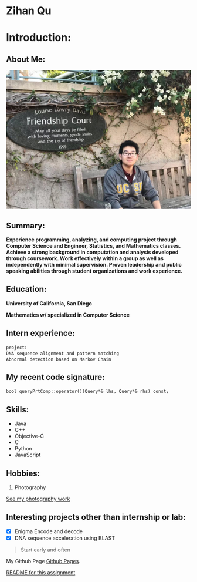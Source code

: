 # Zihan Qu

# Introduction:

## About Me:

![This is a image](IMG_1241.JPG)
## Summary:
**Experience programming, analyzing, and computing project through Computer Science and Engineer, Statistics, and Mathematics classes. 
Achieve a strong background in computation and analysis developed through coursework. Work effectively within a group as well as independently with minimal supervision. 
Proven leadership and public speaking abilities through student organizations and work experience.**

## Education:
**University of California, San Diego**

**Mathematics w/ specialized in Computer Science**

## Intern experience:

```
project:
DNA sequence alignment and pattern matching
Abnormal detection based on Markov Chain

```
## My recent code signature:
```
bool queryPrtComp::operator()(Query*& lhs, Query*& rhs) const;
```

## Skills:
- Java
- C++
- Objective-C
- C
- Python
- JavaScript

## Hobbies:
1. Photography

[See my photography work](pictureWork.md)

## Interesting projects other than internship or lab:
- [x] Enigma Encode and decode
- [x] DNA sequence acceleration using BLAST 

> Start early and often

My Github Page [Github Pages](https://github.com/QzhStarkInternational).

[README for this assignment](README.md)




